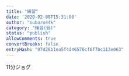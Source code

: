 ```yaml
---
title: "練習"
date: '2020-02-08T15:31:08'
author: "subaru44k"
category: "練習(弱)"
status: "publish"
allowComments: true
convertBreaks: false
entryHash: "07d26b1ea5f4d46576cf6f7bc113e063"
---
```

11分ジョグ
